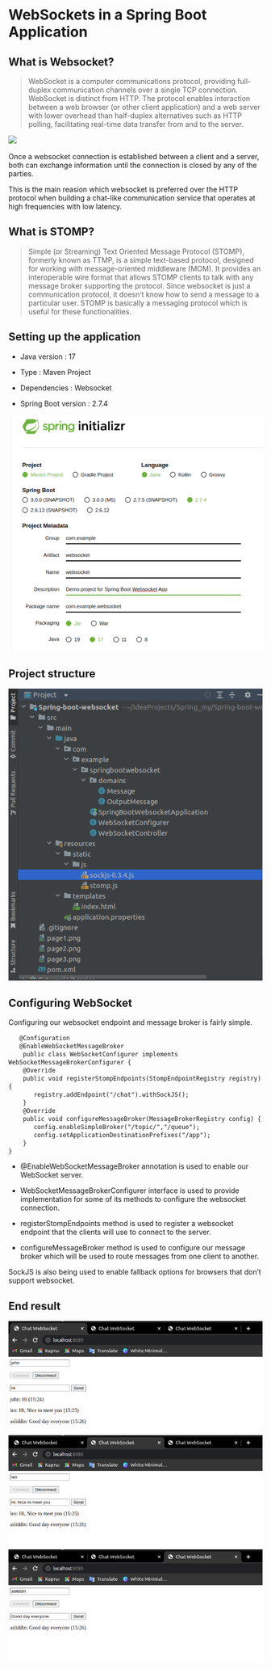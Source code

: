 # WebSockets in a Spring Boot Application


## What is Websocket?
>  WebSocket is a computer communications protocol, providing full-duplex communication channels over a single TCP connection.
>  WebSocket is distinct from HTTP. The protocol enables interaction between a web browser (or other client application) and a web server with lower overhead than half-duplex alternatives such as HTTP polling, facilitating real-time data transfer from and to the server.

![](https://cdn-images-1.medium.com/max/2000/1*37WIDoN5qQ48dXRXN20inw.png)

Once a websocket connection is established between a client and a server, both can exchange information until the connection is closed by any of the parties.

This is the main reasion which websocket is preferred over the HTTP protocol when building a chat-like communication service that operates at high frequencies with low latency.

## What is STOMP?
>  Simple (or Streaming) Text Oriented Message Protocol (STOMP), formerly known as TTMP, is a simple text-based protocol, designed for working with message-oriented middleware (MOM). It provides an interoperable wire format that allows STOMP clients to talk with any message broker supporting the protocol.
Since websocket is just a communication protocol, it doesn’t know how to send a message to a particular user. STOMP is basically a messaging protocol which is useful for these functionalities.

## Setting up the application

* Java version : 17

* Type : Maven Project

* Dependencies : Websocket

* Spring Boot version : 2.7.4

![setting](setting.png)

## Project structure

![structure](structure.png)

## Configuring WebSocket

Configuring our websocket endpoint and message broker is fairly simple.

```shell
   @Configuration
   @EnableWebSocketMessageBroker
    public class WebSocketConfigurer implements WebSocketMessageBrokerConfigurer {
    @Override
    public void registerStompEndpoints(StompEndpointRegistry registry) {
       registry.addEndpoint("/chat").withSockJS();
    }
    @Override
    public void configureMessageBroker(MessageBrokerRegistry config) {
       config.enableSimpleBroker("/topic/","/queue");
       config.setApplicationDestinationPrefixes("/app");
    }
}
```
 

* @EnableWebSocketMessageBroker annotation is used to enable our WebSocket server.

* WebSocketMessageBrokerConfigurer interface is used to provide implementation for some of its methods to configure the websocket connection.

* registerStompEndpoints method is used to register a websocket endpoint that the clients will use to connect to the server.

* configureMessageBroker method is used to configure our message broker which will be used to route messages from one client to another.

SockJS is also being used to enable fallback options for browsers that don’t support websocket.

## End result
![page1](page1.png)
![page2](page2.png)
![page3](page3.png)

